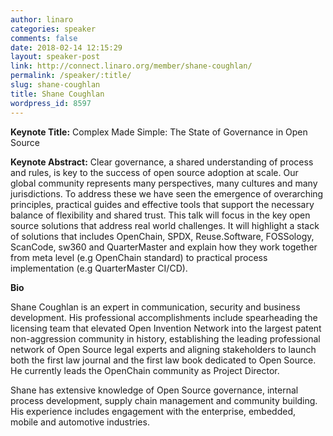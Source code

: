 ```yaml
---
author: linaro
categories: speaker
comments: false
date: 2018-02-14 12:15:29
layout: speaker-post
link: http://connect.linaro.org/member/shane-coughlan/
permalink: /speaker/:title/
slug: shane-coughlan
title: Shane Coughlan
wordpress_id: 8597
---
```


**Keynote Title:** Complex Made Simple: The State of Governance in Open Source

**Keynote Abstract:** Clear governance, a shared understanding of process and rules, is key to the success of open source adoption at scale. Our global community represents many perspectives, many cultures and many jurisdictions. To address these we have seen the emergence of overarching principles, practical guides and effective tools that support the necessary balance of flexibility and shared trust. This talk will focus in the key open source solutions that address real world challenges. It will highlight a stack of solutions that includes OpenChain, SPDX, Reuse.Software, FOSSology, ScanCode, sw360 and QuarterMaster and explain how they work together from meta level (e.g OpenChain standard) to practical process implementation (e.g QuarterMaster CI/CD).

**Bio**

Shane Coughlan is an expert in communication, security and business development. His professional accomplishments include spearheading the licensing team that elevated Open Invention Network into the largest patent non-aggression community in history, establishing the leading professional network of Open Source legal experts and aligning stakeholders to launch both the first law journal and the first law book dedicated to Open Source. He currently leads the OpenChain community as Project Director.

Shane has extensive knowledge of Open Source governance, internal process development, supply chain management and community building. His experience includes engagement with the enterprise, embedded, mobile and automotive industries.